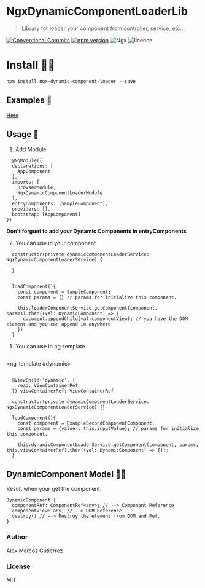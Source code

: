 # NgxDynamicComponentLoaderLib

> Library for loader your component from controller, service, etc...

[![Conventional Commits](https://img.shields.io/badge/Conventional%20Commits-1.0.0-yellow.svg)](https://conventionalcommits.org)
[![npm version](https://badge.fury.io/js/ngx-dynamic-component-loader.svg)](https://badge.fury.io/js/ngx-dynamic-component-loader)
![Ngx](https://img.shields.io/badge/ngx-SUCCESS-blue.svg?style=flat)
![licence](https://img.shields.io/badge/licence-MIT-blue.svg?style=flat)


# Install 👷🏼

```
npm install ngx-dynamic-component-loader --save
```
## Examples  👯‍

[Here](https://kappys1.github.io/ngx-dynamic-component-loader/)

## Usage 🧙

1. Add Module

```
  @NgModule({
  declarations: [
    AppComponent
  ],
  imports: [
    BrowserModule,
    NgxDynamicComponentLoaderModule
  ],
  entryComponents: [SampleComponent],
  providers: [],
  bootstrap: [AppComponent]
})

```

**Don't forguet to add your Dynamic Components in entryComponents**

2. You can use in your component

```
  constructor(private dynamicComponentLoaderService: NgxDynamicComponentLoaderService) {

  }


  loadComponent(){
    const component = SampleComponent;
    const params = {} // params for initialize this component.

    this.loaderComponentService.getComponent(component, params).then((val: DynamicComponent) => {
      document.appendChild(val.componentView); // you have the DOM element and you can append in anywhere
    })
  }
```

1. You can use in ng-template
```

```

  <ng-template #dynamic></ng-template>
  
```

  @ViewChild('dynamic', {
    read: ViewContainerRef
  }) viewContainerRef: ViewContainerRef

  constructor(private dynamicComponentLoaderService: NgxDynamicComponentLoaderService) {}

  loadComponent(){
    const component = ExampleSecondComponentComponent;
    const params = {value : this.inputValue}; // params for initialize this component.

    this.dynamicComponentLoaderService.getComponent(component, params, this.viewContainerRef).then((val: DynamicComponent) => {});
  }
```

## DynamicComponent Model 🕵🏼

Result when your get the component.
```
DynamicComponent {
  componentRef: ComponentRef<any>; // --> Component Reference
  componentView: any; // --> DOM Reference
  destroy() // --> Destroy the element from DOM and Ref.
}

```


### Author
Alex Marcos Gutierrez

### License
MIT
